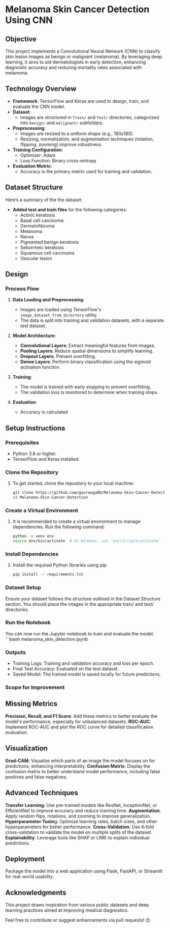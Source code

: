 # Melanoma Skin Cancer Detection Using CNN

## Objective
This project implements a Convolutional Neural Network (CNN) to classify skin lesion images as benign or malignant (melanoma). By leveraging deep learning, it aims to aid dermatologists in early detection, enhancing diagnostic accuracy and reducing mortality rates associated with melanoma.

## Technology Overview
- **Framework**: TensorFlow and Keras are used to design, train, and evaluate the CNN model.
- **Dataset**:
  - Images are structured in `Train/` and `Test/` directories, categorized into `benign/` and `malignant/` subfolders.
- **Preprocessing**:
  - Images are resized to a uniform shape (e.g., 180x180).
  - Resizing, normalization, and augmentation techniques (rotation, flipping, zooming) improve robustness.
- **Training Configuration**:
  - Optimizer: Adam
  - Loss Function: Binary cross-entropy
- **Evaluation Metric**:
  - Accuracy is the primary metric used for training and validation.

## Dataset Structure
Here’s a summary of the the dataset:
- **Added test and train files** for the following categories:
  - Actinic keratosis
  - Basal cell carcinoma
  - Dermatofibroma
  - Melanoma
  - Nevus
  - Pigmented benign keratosis
  - Seborrheic keratosis
  - Squamous cell carcinoma
  - Vascular lesion

## Design

### Process Flow

1. **Data Loading and Preprocessing**:
   - Images are loaded using TensorFlow's `image_dataset_from_directory` utility.
   - The data is split into training and validation datasets, with a separate test dataset.

2. **Model Architecture**:
   - **Convolutional Layers**: Extract meaningful features from images.
   - **Pooling Layers**: Reduce spatial dimensions to simplify learning.
   - **Dropout Layers**: Prevent overfitting.
   - **Dense Layers**: Perform binary classification using the sigmoid activation function.

4. **Training**:
   - The model is trained with early stopping to prevent overfitting.
   - The validation loss is monitored to determine when training stops.

5. **Evaluation**:
   - Accuracy is calculated

## Setup Instructions

### Prerequisites
- Python 3.8 or higher.
- TensorFlow and Keras installed.

### Clone the Repository
1. To get started, clone the repository to your local machine:
    ```bash
    git clone https://github.com/gauranga08/Melanoma-Skin-Cancer-Detection.git
    cd Melanoma-Skin-Cancer-Detection

### Create a Virtual Environment
1. It is recommended to create a virtual environment to manage dependencies. Run the following command:
    ```bash
    python -m venv env
    source env/bin/activate  # On Windows, use `env\Scripts\activate`
### Install Dependencies
1. Install the required Python libraries using pip:
  
    ```bash
    pip install -r requirements.txt
### Dataset Setup
Ensure your dataset follows the structure outlined in the Dataset Structure section. You should place the images in the appropriate train/ and test/ directories.

### Run the Notebook
You can now run the Jupyter notebook to train and evaluate the model:
    ```bash
    melanoma_skin_detection.ipynb

### Outputs
- Training Logs: Training and validation accuracy and loss per epoch.
- Final Test Accuracy: Evaluated on the test dataset.
- Saved Model: The trained model is saved locally for future predictions.
### Scope for Improvement
## Missing Metrics
**Precision, Recall, and F1 Score**: Add these metrics to better evaluate the model's performance, especially for unbalanced datasets.
**ROC-AUC**: Implement ROC-AUC and plot the ROC curve for detailed classification evaluation.
## Visualization
**Grad-CAM**: Visualize which parts of an image the model focuses on for predictions, enhancing interpretability.
**Confusion Matrix**: Display the confusion matrix to better understand model performance, including false positives and false negatives.
## Advanced Techniques
**Transfer Learning**: Use pre-trained models like ResNet, InceptionNet, or EfficientNet to improve accuracy and reduce training time.
**Augmentation**: Apply random flips, rotations, and zooming to improve generalization.
**Hyperparameter Tunin**g: Optimize learning rates, batch sizes, and other hyperparameters for better performance.
**Cross-Validation**: Use K-fold cross-validation to validate the model on multiple splits of the dataset.
**Explainability**: Leverage tools like SHAP or LIME to explain individual predictions.
## Deployment
Package the model into a web application using Flask, FastAPI, or Streamlit for real-world usability.
## Acknowledgments
This project draws inspiration from various public datasets and deep learning practices aimed at improving medical diagnostics.

Feel free to contribute or suggest enhancements via pull requests! 😊
